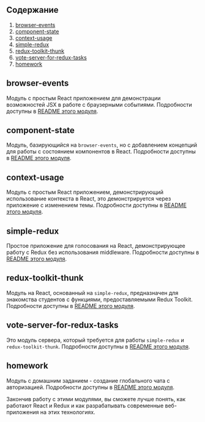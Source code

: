 ## Содержание

1. [browser-events](#browser-events)
2. [component-state](#component-state)
3. [context-usage](#context-usage)
4. [simple-redux](#simple-redux)
5. [redux-toolkit-thunk](#redux-toolkit-thunk)
6. [vote-server-for-redux-tasks](#vote-server-for-redux-tasks)
7. [homework](#homework)

## browser-events

Модуль с простым React приложением для демонстрации возможностей JSX в работе с браузерными событиями. Подробности доступны в [README этого модуля](./browser-events/README.md).

## component-state

Модуль, базирующийся на `browser-events`, но с добавлением концепций для работы с состоянием компонентов в React. Подробности доступны в [README этого модуля](./component-state/README.md).

## context-usage

Модуль с простым React приложением, демонстрирующий использование контекста в React, это демонстрируется через приложение с изменением темы. Подробности доступны в [README этого модуля](./context-usage/README.md).

## simple-redux

Простое приложение для голосования на React, демонстрирующее работу с Redux без использования middleware. Подробности доступны в [README этого модуля](./simple-redux/README.md).

## redux-toolkit-thunk

Модуль на React, основанный на `simple-redux`, предназначен для знакомства студентов с функциями, предоставляемыми Redux Toolkit. Подробности доступны в [README этого модуля](./redux-toolkit-thunk/README.md).

## vote-server-for-redux-tasks

Это модуль сервера, который требуется для работы `simple-redux` и `redux-toolkit-thunk`. Подробности доступны в [README этого модуля](./vote-server-for-redux-tasks/README.md).

## homework

Модуль с домашним заданием - создание глобального чата с авторизацией. Подробности доступны в [README этого модуля](./homework/README.md).

Закончив работу с этими модулями, вы сможете лучше понять, как работают React и Redux и как разрабатывать современные веб-приложения на этих технологиях.
